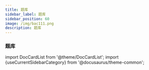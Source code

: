 ```yaml
---
title: 题库
sidebar_label: 题库
sidebar_position: 60
image: /img/bac111.png
description: 题库
---
```

### 题库


import DocCardList from '@theme/DocCardList';
import {useCurrentSidebarCategory} from '@docusaurus/theme-common';

<DocCardList items={useCurrentSidebarCategory().items} />
